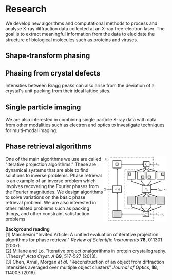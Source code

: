 # Research

We develop new algorithms and computational methods to process and analyse X-ray diffraction data collected at an X-ray free-electron laser. The goal is to extract meaningful information from the data to elucidate the structure of biological molecules such as proteins and viruses.

## Shape-transform phasing


## Phasing from crystal defects
Intensities between Bragg peaks can also arise from the deviation of a crystal's unit packing from their ideal lattice sites.



## Single particle imaging

We are also interested in combining single particle X-ray data with data from other modalities such as electron and optics to investigate techniques for multi-modal imaging.


## Phase retrieval algorithms
<img align="right" src="figs/res_algo.png" width="200">

One of the main algorithms we use are called "iterative projection algorithms." These are dynamical systems that are able to find solutions to inverse problems. Phase retrieval is an example of an inverse problem which involves recovering the Fourier phases from the Fourier magnitudes. We design algorithms to solve variations on the basic phase retrieval problem. We are also interested in other related problems such as packing things, and other constraint satisfaction problems

**Background reading**
<br>
[1] Marchesini "Invited Article: A unified evaluation of iterative projection algorithms for phase retrieval" _Review of Scientific Instruments_ **78**, 011301 (2007).
<br>
[2] Millane and Lo. "Iterative projectionalgorithms in protein crystallography. I.Theory"  _Acta Cryst. A_ **69**, 517-527 (2013).
<br>
[3] Chen, Arnal, Morgan _et al_. "Reconstruction of an object from diffraction intensities averaged over multiple object clusters" _Journal of Optics_, **18**, 114003 (2016).
